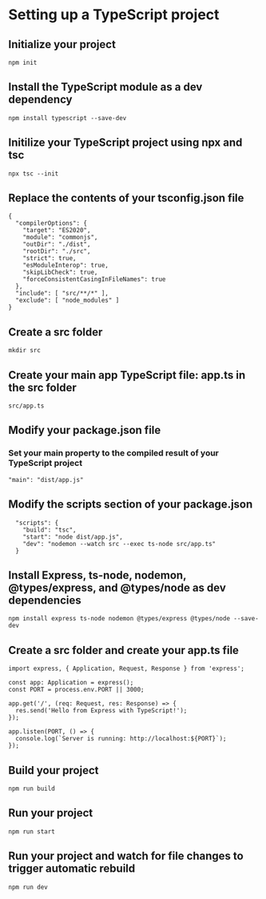 # Setting up a TypeScript project

## Initialize your project
`npm init`

## Install the TypeScript module as a dev dependency
`npm install typescript --save-dev`

## Initilize your TypeScript project using npx and tsc
`npx tsc --init`

## Replace the contents of your tsconfig.json file
```
{
  "compilerOptions": {
    "target": "ES2020",
    "module": "commonjs",
    "outDir": "./dist",
    "rootDir": "./src",
    "strict": true,
    "esModuleInterop": true,
    "skipLibCheck": true,
    "forceConsistentCasingInFileNames": true
  },
  "include": [ "src/**/*" ],
  "exclude": [ "node_modules" ]
}
```

## Create a src folder

`mkdir src`

## Create your main app TypeScript file: app.ts in the src folder

`src/app.ts`

## Modify your package.json file

### Set your main property to the compiled result of your TypeScript project
`"main": "dist/app.js"`

## Modify the scripts section of your package.json 
```
  "scripts": {
    "build": "tsc",
    "start": "node dist/app.js",
    "dev": "nodemon --watch src --exec ts-node src/app.ts"
  }
```

## Install Express, ts-node, nodemon, @types/express, and @types/node as dev dependencies

`npm install express ts-node nodemon @types/express @types/node --save-dev`

## Create a src folder and create your app.ts file

```
import express, { Application, Request, Response } from 'express';

const app: Application = express();
const PORT = process.env.PORT || 3000;

app.get('/', (req: Request, res: Response) => {
  res.send('Hello from Express with TypeScript!');
});

app.listen(PORT, () => {
  console.log(`Server is running: http://localhost:${PORT}`);
});
```

## Build your project
`npm run build`

## Run your project
`npm run start`

## Run your project and watch for file changes to trigger automatic rebuild
`npm run dev`